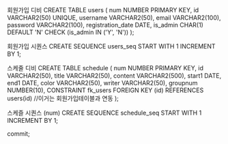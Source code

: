회원가입 디비
CREATE TABLE users (
    num NUMBER PRIMARY KEY,
    id VARCHAR2(50) UNIQUE,
    username VARCHAR2(50),
    email VARCHAR2(100),
    password VARCHAR2(100),
    registration_date DATE,
    is_admin CHAR(1) DEFAULT 'N' CHECK (is_admin IN ('Y', 'N'))
);

회원가입 시퀀스
CREATE SEQUENCE users_seq START WITH 1 INCREMENT BY 1;

스케줄 디비
CREATE TABLE schedule (
    num NUMBER PRIMARY KEY,
    id VARCHAR2(50),
    title VARCHAR2(50),
    content VARCHAR2(500),
    start1 DATE,
    end1 DATE,
    color VARCHAR2(50),
    writer VARCHAR2(50),
    groupnum NUMBER(10),
    CONSTRAINT fk_users FOREIGN KEY (id) REFERENCES users(id) //이거는 회원가입테이블과 연동
);

스케즐 시퀀스 (num)
CREATE SEQUENCE schedule_seq START WITH 1 INCREMENT BY 1;

commit;
